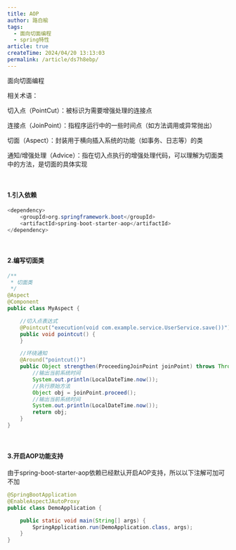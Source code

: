 ```yaml
---
title: AOP
author: 路白榆
tags:
  - 面向切面编程
  - spring特性
article: true
createTime: 2024/04/20 13:13:03
permalink: /article/ds7h8ebp/
---
```


面向切面编程

相关术语：

切入点（PointCut）：被标识为需要增强处理的连接点

连接点（JoinPoint）：指程序运行中的一些时间点（如方法调用或异常抛出）

切面（Aspect）：封装用于横向插入系统的功能（如事务、日志等）的类

通知/增强处理（Advice）：指在切入点执行的增强处理代码，可以理解为切面类中的方法，是切面的具体实现

<br>

#### 1.引入依赖

```java
<dependency>
    <groupId>org.springframework.boot</groupId>
    <artifactId>spring-boot-starter-aop</artifactId>
</dependency>
```

<br>

#### 2.编写切面类

```java
/**
 * 切面类
 */
@Aspect
@Component
public class MyAspect {

    //切入点表达式
    @Pointcut("execution(void com.example.service.UserService.save())")
    public void pointcut() {
    }

    //环绕通知
    @Around("pointcut()")
    public Object strengthen(ProceedingJoinPoint joinPoint) throws Throwable {
        //输出当前系统时间
        System.out.println(LocalDateTime.now());
        //执行原始方法
        Object obj = joinPoint.proceed();
        //输出当前系统时间
        System.out.println(LocalDateTime.now());
        return obj;
    }
}
```

<br>

#### 3.开启AOP功能支持

由于spring-boot-starter-aop依赖已经默认开启AOP支持，所以以下注解可加可不加

```java
@SpringBootApplication
@EnableAspectJAutoProxy
public class DemoApplication {

    public static void main(String[] args) {
        SpringApplication.run(DemoApplication.class, args);
    }
}
```



